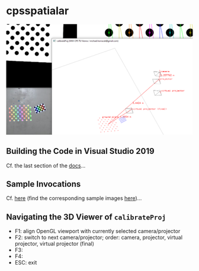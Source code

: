 # cpsspatialar

![](docs/splash.png)


## Building the Code in Visual Studio 2019

Cf. the last section of the [docs](docs/docs.pdf)...

## Sample Invocations

Cf. [here](docs/sample_invocations.txt) (find the corresponding sample images [here](docs/sample_data))...

## Navigating the 3D Viewer of `calibrateProj`

* F1: align OpenGL viewport with currently selected camera/projector
* F2: switch to next camera/projector; order: camera, projector, virtual projector, virtual projector (final)
* F3:
* F4:
* ESC: exit
